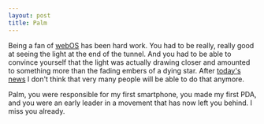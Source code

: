 ```yaml
---
layout: post
title: Palm
---
```

Being a fan of [webOS][1] has been hard work. You had to be really, really good at seeing the light at the end of the tunnel. And you had to be able to convince yourself that the light was actually drawing closer and amounted to something more than the fading embers of a dying star. After [today's news][2] I don't think that very many people will be able to do that anymore.

Palm, you were responsible for my first smartphone, you made my first PDA, and you were an early leader in a movement that has now left you behind. I miss you already.

[1]: http://en.wikipedia.org/wiki/Webos
[2]: http://www.precentral.net/breaking-hp-shutting-down-webos-device-operations-will-continue-explore-options
